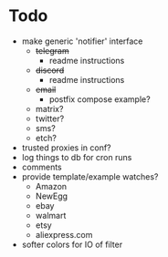 # Todo
- make generic 'notifier' interface
    - ~~telegram~~
        - readme instructions
    - ~~discord~~
        - readme instructions
    - ~~email~~
        - postfix compose example?
    - matrix?
    - twitter?
    - sms?
    - etch?
- trusted proxies in conf?
- log things to db for cron runs 
- comments
- provide template/example watches?
    - Amazon
    - NewEgg
    - ebay
    - walmart
    - etsy
    - aliexpress.com 
- softer colors for IO of filter